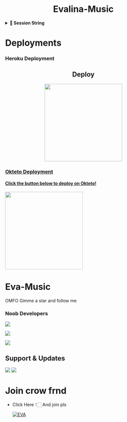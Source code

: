 <h1 align="center"><b>Evalina-Music</b></h1>



  <details>
<summary><b>🔗 Session String</b></summary>
<br>

> You'll need a [API_ID](https://my.telegram.org/auth) & [API_HASH](https://my.telegram.org/auth) in order to generate pyrogram session string. 
> Always remember to use good API combo else your account could be deleted.

<h4> Generate Session via Repl.it: </h4>    
<p><a href="https://replit.com/@SJMxADITI/TrickyAbhi-Music?lite=1&outputonly=1#main.py"><img src="https://img.shields.io/badge/Generate%20On%20Repl-blueviolet?style=for-the-badge&logo=appveyor" width="350""/></a></p>

</details>

  
  
# Deployments
  
### Heroku Deployment
  
<h2 align="center">
   Deploy
</h2>

<p align="center">
<a href="https://dashboard.heroku.com/new?template=https://github.com/The-Death-Soul/ZainMusic"><img src="https://img.shields.io/badge/Deploy%20To%20Heroku-blueviolet?style=for-the-badge&logo=heroku" width="250""/</a>
  
  
###  Okteto Deployment

<h4>Click the button below to deploy on Okteto!</h4>
<a href="https://cloud.okteto.com/deploy?repository=https://github.com/SJMxADITI/TrickyAbhi-Music"><img src="https://img.shields.io/badge/Deploy%20To%20Okteto-informational?style=for-the-badge&logo=Okteto" width="250""/></a>

  

  
# Eva-Music
OMFO Gimme a star and follow me 
  
  
  
### Noob Developers 
  
 <a href="https://github.com/AnonymousR1025"><img src="https://img.shields.io/badge/pro%20 Anonymous-ReD.svg?style=for-the-badge&logo=Python"></a> 

<a href="https://t.me/herox_xd"><img src="https://img.shields.io/badge/Noob%20 Herox-ReD.svg?style=for-the-badge&logo=Python"></a> 
  
  <a href="https://t.me/The_Death_Soul"><img src="https://img.shields.io/badge/Piro%20 Abhishek-Green.svg?style=for-the-badge&logo=Python"></a>
## Support & Updates 
<a href="https://t.me/TrickyAbhii_Op"><img src="https://img.shields.io/badge/Join-Group%20Support-blue.svg?style=for-the-badge&logo=Telegram"></a> <a href="https://t.me/ZaraSupport"><img src="https://img.shields.io/badge/Join-Updates%20Channel-blue.svg?style=for-the-badge&logo=Telegram"></a>
  
# Join crow frnd 
  
  
- Click Here 👇🏻 And join pls 
  
  [![EVA](https://te.legra.ph/file/ec4402a5091250628534b.jpg)](https://t.me/ZaraSupport)
